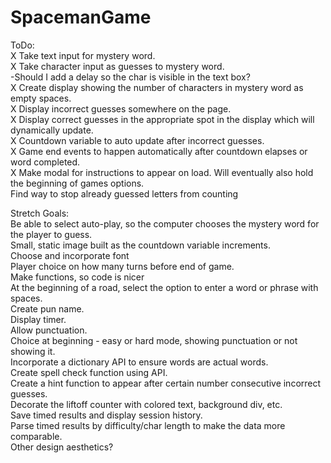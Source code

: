 # SpacemanGame

ToDo:  
X Take text input for mystery word.  
X Take character input as guesses to mystery word.  
-Should I add a delay so the char is visible in the text box?  
X Create display showing the number of characters in mystery word as empty spaces.  
X Display incorrect guesses somewhere on the page.  
X Display correct guesses in the appropriate spot in the display which will dynamically update.  
X Countdown variable to auto update after incorrect guesses.  
X Game end events to happen automatically after countdown elapses or word completed.  
X Make modal for instructions to appear on load. Will eventually also hold the beginning of games options.  
Find way to stop already guessed letters from counting  

Stretch Goals:  
Be able to select auto-play, so the computer chooses the mystery word for the player to guess.  
Small, static image built as the countdown variable increments.  
Choose and incorporate font  
Player choice on how many turns before end of game.  
Make functions, so code is nicer  
At the beginning of a road, select the option to enter a word or phrase with spaces.  
Create pun name.  
Display timer.  
Allow punctuation.  
Choice at beginning - easy or hard mode, showing punctuation or not showing it.  
Incorporate a dictionary API to ensure words are actual words.  
Create spell check function using API.  
Create a hint function to appear after certain number consecutive incorrect guesses.  
Decorate the liftoff counter with colored text, background div, etc.  
Save timed results and display session history.  
Parse timed results by difficulty/char length to make the data more comparable.  
Other design aesthetics?  